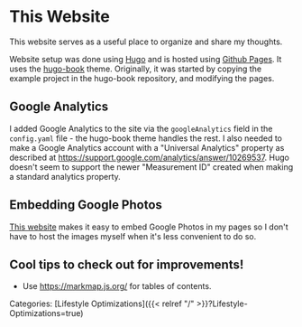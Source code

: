 # This Website

This website serves as a useful place to organize and share my thoughts.

Website setup was done using
[Hugo](https://gohugo.io/getting-started/quick-start) and is hosted using
[Github Pages](https://pages.github.com/).  It uses the
[hugo-book](https://github.com/alex-shpak/hugo-book) theme.  Originally, it was
started by copying the example project in the hugo-book repository, and
modifying the pages.  

## Google Analytics

I added Google Analytics to the site via the `googleAnalytics` field in the
`config.yaml` file - the hugo-book theme handles the rest.  I also needed to
make a Google Analytics account with a "Universal Analytics" property as
described at https://support.google.com/analytics/answer/10269537.  Hugo
doesn't seem to support the newer "Measurement ID" created when making a
standard analytics property.

## Embedding Google Photos

[This website](https://www.labnol.org/embed/google/photos/) makes it easy to
embed Google Photos in my pages so I don't have to host the images myself when
it's less convenient to do so.

## Cool tips to check out for improvements!

  - Use https://markmap.js.org/ for tables of contents.

Categories: [Lifestyle Optimizations]({{< relref "/" >}}?Lifestyle-Optimizations=true)
